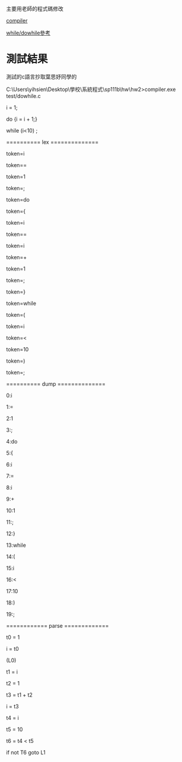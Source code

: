 主要用老師的程式碼修改

[compiler](https://github.com/ccc111b/cpu2os/tree/master/02-%E8%BB%9F%E9%AB%94/02-%E7%B7%A8%E8%AD%AF%E5%99%A8/01-diy/03a-compiler)

[while/dowhile參考](https://ithelp.ithome.com.tw/articles/10276790)

# 測試結果

測試的c語言抄取葉思妤同學的

C:\Users\yihsien\Desktop\學校\系統程式\sp111b\hw\hw2>compiler.exe test/dowhile.c

i = 1;

do {i = i + 1;}

while (i<10) ;


========== lex ==============

token=i

token==

token=1

token=;

token=do

token={

token=i

token==

token=i

token=+

token=1

token=;

token=}

token=while

token=(

token=i

token=<

token=10

token=)

token=;

========== dump ==============


0:i

1:=

2:1

3:;

4:do

5:{

6:i


7:=

8:i

9:+

10:1

11:;

12:}

13:while

14:(

15:i

16:<

17:10

18:)

19:;

============ parse =============

t0 = 1

i = t0

(L0)

t1 = i

t2 = 1

t3 = t1 + t2

i = t3

t4 = i

t5 = 10

t6 = t4 < t5

if not T6 goto L1
